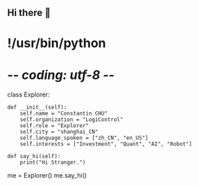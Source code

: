 ## Hi there 👋

# !/usr/bin/python
# -*- coding: utf-8 -*-

class Explorer:

    def __init__(self):
        self.name = "Constantin CHU"
        self.organization = "LogiControl"
        self.role = "Explorer"
        self.city = "shanghai_CN"
        self.language_spoken = ["zh_CN", "en_US"]
        self.interests = ["Investment", "Quant", "AI", "Robot"]

    def say_hi(self):
        print("Hi Stranger.")

me = Explorer()
me.say_hi()
